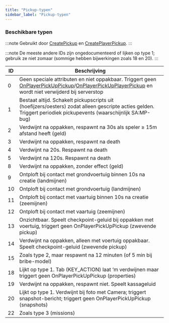```yaml
---
title: "Pickup-typen"
sidebar_label: "Pickup-typen"
---
```


### Beschikbare typen

:::note
Gebruikt door [CreatePickup](../functions/CreatePickup) en [CreatePlayerPickup](../functions/CreatePlayerPickup).
:::

:::note
De meeste andere IDs zijn ongedocumenteerd of lijken op type 1; gebruik ze niet zomaar (sommige hebben bijwerkingen zoals 18 en 20).
:::

| ID  | Beschrijving                                                                                                                                                                                                                                        |
| --- | --------------------------------------------------------------------------------------------------------------------------------------------------------------------------------------------------------------------------------------------------- |
| 0   | Geen speciale attributen en niet oppakbaar. Triggert geen [OnPlayerPickUpPickup](../callbacks/OnPlayerPickUpPickup)/[OnPlayerPickUpPlayerPickup](../callbacks/OnPlayerPickUpPlayerPickup) en wordt niet verwijderd bij serverstop                   |
| 1   | Bestaat altijd. Schakelt pickupscripts uit (hoefijzers/oesters) zodat alleen gescripte acties gelden. Triggert periodiek pickupevents (waarschijnlijk SA:MP-bug)                                                                                   |
| 2   | Verdwijnt na oppakken, respawnt na 30s als speler ≥ 15m afstand heeft (geld)                                                                                                                                                                        |
| 3   | Verdwijnt na oppakken, respawnt na death                                                                                                                                                                                                            |
| 4   | Verdwijnt na 20s. Respawnt na death                                                                                                                                                                                                                 |
| 5   | Verdwijnt na 120s. Respawnt na death                                                                                                                                                                                                                |
| 8   | Verdwijnt na oppakken, zonder effect (geld)                                                                                                                                                                                                         |
| 9   | Ontploft bij contact met grondvoertuig binnen 10s na creatie (landmijnen)                                                                                                                                                                          |
| 10  | Ontploft bij contact met grondvoertuig (landmijnen)                                                                                                                                                                                                 |
| 11  | Ontploft bij contact met vaartuig binnen 10s na creatie (zeemijnen)                                                                                                                                                                                |
| 12  | Ontploft bij contact met vaartuig (zeemijnen)                                                                                                                                                                                                       |
| 13  | Onzichtbaar. Speelt checkpoint-geluid bij oppakken met voertuig, triggert geen OnPlayerPickUpPickup (zwevende pickup)                                                                                                                              |
| 14  | Verdwijnt na oppakken, alleen met voertuig oppakbaar. Speelt checkpoint-geluid (zwevende pickup)                                                                                                                                                   |
| 15  | Zoals type 2, maar respawnt na 12 minuten (of 5 min bij bribe-model)                                                                                                                                                                               |
| 18  | Lijkt op type 1. Tab (KEY_ACTION) laat ‘m verdwijnen maar triggert geen OnPlayerPickUpPickup (properties)                                                                                                                                          |
| 19  | Verdwijnt na oppakken, respawnt niet. Speelt kassageluid                                                                                                                                                                                            |
| 20  | Lijkt op type 1. Verdwijnt bij foto met Camera; triggert snapshot-bericht; triggert geen OnPlayerPickUpPickup (snapshots)                                                                                                                           |
| 22  | Zoals type 3 (missions)                                                                                                                                                                                                                             |


